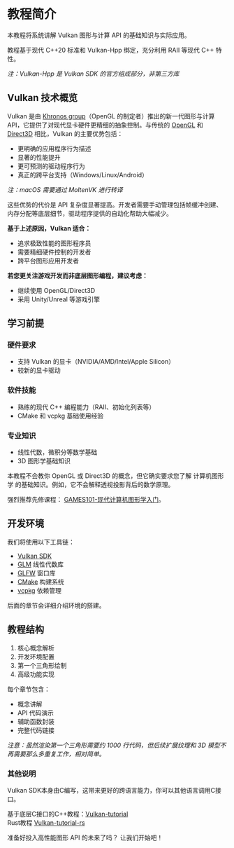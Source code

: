 # 教程简介

本教程将系统讲解 Vulkan 图形与计算 API 的基础知识与实际应用。

教程基于现代 C++20 标准和 Vulkan-Hpp 绑定，充分利用 RAII 等现代 C++ 特性。

*注：Vulkan-Hpp 是 Vulkan SDK 的官方组成部分，非第三方库*

## Vulkan 技术概览

Vulkan 是由 [Khronos group](https://www.khronos.org/)（OpenGL 的制定者）推出的新一代图形与计算 API，它提供了对现代显卡硬件更精细的抽象控制。与传统的 [OpenGL](https://en.wikipedia.org/wiki/OpenGL) 和 [Direct3D](https://en.wikipedia.org/wiki/Direct3D) 相比，Vulkan 的主要优势包括：

- 更明确的应用程序行为描述
- 显著的性能提升
- 更可预测的驱动程序行为
- 真正的跨平台支持（Windows/Linux/Android）

*注：macOS 需要通过 MoltenVK 进行转译*

这些优势的代价是 API 复杂度显著提高。开发者需要手动管理包括帧缓冲创建、内存分配等底层细节，驱动程序提供的自动化帮助大幅减少。


**基于上述原因，Vulkan 适合：**

- 追求极致性能的图形程序员
- 需要精细硬件控制的开发者
- 跨平台图形应用开发者

**若您更关注游戏开发而非底层图形编程，建议考虑：**

- 继续使用 OpenGL/Direct3D
- 采用 Unity/Unreal 等游戏引擎



## 学习前提

### 硬件要求
- 支持 Vulkan 的显卡（NVIDIA/AMD/Intel/Apple Silicon）
- 较新的显卡驱动

### 软件技能

- 熟练的现代 C++ 编程能力（RAII、初始化列表等）
- CMake 和 vcpkg 基础使用经验

### 专业知识
- 线性代数，微积分等数学基础
- 3D 图形学基础知识

本教程不会教你 OpenGL 或 Direct3D 的概念，但它确实要求您了解 计算机图形学 的基础知识。例如，它不会解释透视投影背后的数学原理。  

强烈推荐先修课程： [GAMES101-现代计算机图形学入门](https://www.bilibili.com/video/BV1X7411F744)。  


## 开发环境
我们将使用以下工具链：

- [Vulkan SDK](https://lunarg.com/vulkan-sdk/)
- [GLM](http://glm.g-truc.net/) 线性代数库
- [GLFW](http://www.glfw.org/) 窗口库
- [CMake](https://cmake.org/) 构建系统
- [vcpkg](https://vcpkg.io/) 依赖管理

后面的章节会详细介绍环境的搭建。

## 教程结构
1. 核心概念解析
2. 开发环境配置
3. 第一个三角形绘制
4. 高级功能实现

每个章节包含：

- 概念讲解
- API 代码演示
- 辅助函数封装
- 完整代码链接

*注意：虽然渲染第一个三角形需要约 1000 行代码，但后续扩展纹理和 3D 模型不再需要那么多重复工作，相对简单。*

### 其他说明

Vulkan SDK本身由C编写，这带来更好的跨语言能力，你可以其他语言调用C接口。

基于底层C接口的C++教程：[Vulkan-tutorial](https://vulkan-tutorial.com/)  
Rust教程 [Vulkan-tutorial-rs](https://github.com/bwasty/vulkan-tutorial-rs) 


准备好投入高性能图形 API 的未来了吗？ 让我们开始吧！
